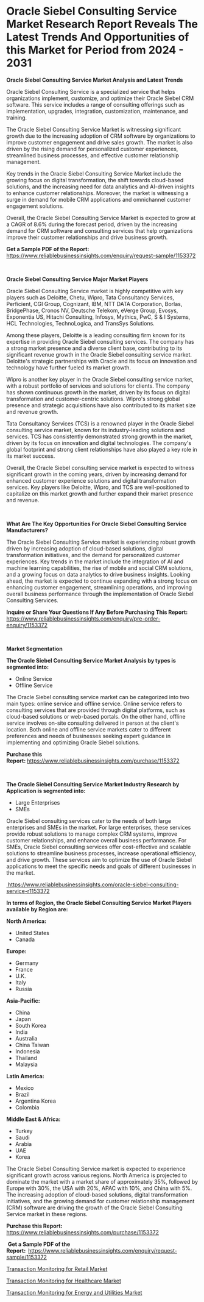 <p><h1>Oracle Siebel Consulting Service Market Research Report Reveals The Latest Trends And Opportunities of this Market for Period from 2024 - 2031</h1></p><p><strong>Oracle Siebel Consulting Service Market Analysis and Latest Trends</strong></p>
<p><p>Oracle Siebel Consulting Service is a specialized service that helps organizations implement, customize, and optimize their Oracle Siebel CRM software. This service includes a range of consulting offerings such as implementation, upgrades, integration, customization, maintenance, and training.</p><p>The Oracle Siebel Consulting Service Market is witnessing significant growth due to the increasing adoption of CRM software by organizations to improve customer engagement and drive sales growth. The market is also driven by the rising demand for personalized customer experiences, streamlined business processes, and effective customer relationship management.</p><p>Key trends in the Oracle Siebel Consulting Service Market include the growing focus on digital transformation, the shift towards cloud-based solutions, and the increasing need for data analytics and AI-driven insights to enhance customer relationships. Moreover, the market is witnessing a surge in demand for mobile CRM applications and omnichannel customer engagement solutions.</p><p>Overall, the Oracle Siebel Consulting Service Market is expected to grow at a CAGR of 8.6% during the forecast period, driven by the increasing demand for CRM software and consulting services that help organizations improve their customer relationships and drive business growth.</p></p>
<p><strong>Get a Sample PDF of the Report:&nbsp;</strong> <a href="https://www.reliablebusinessinsights.com/enquiry/request-sample/1153372">https://www.reliablebusinessinsights.com/enquiry/request-sample/1153372</a></p>
<p>&nbsp;</p>
<p><strong>Oracle Siebel Consulting Service Major Market Players</strong></p>
<p><p>Oracle Siebel Consulting Service market is highly competitive with key players such as Deloitte, Chetu, Wipro, Tata Consultancy Services, Perficient, CGI Group, Cognizant, IBM, NTT DATA Corporation, Borlas, BridgePhase, Cronos NV, Deutsche Telekom, eVerge Group, Evosys, Exponentia US, Hitachi Consulting, Infosys, Mythics, PwC, S & I Systems, HCL Technologies, TechnoLogica, and TransSys Solutions.</p><p>Among these players, Deloitte is a leading consulting firm known for its expertise in providing Oracle Siebel consulting services. The company has a strong market presence and a diverse client base, contributing to its significant revenue growth in the Oracle Siebel consulting service market. Deloitte's strategic partnerships with Oracle and its focus on innovation and technology have further fueled its market growth.</p><p>Wipro is another key player in the Oracle Siebel consulting service market, with a robust portfolio of services and solutions for clients. The company has shown continuous growth in the market, driven by its focus on digital transformation and customer-centric solutions. Wipro's strong global presence and strategic acquisitions have also contributed to its market size and revenue growth.</p><p>Tata Consultancy Services (TCS) is a renowned player in the Oracle Siebel consulting service market, known for its industry-leading solutions and services. TCS has consistently demonstrated strong growth in the market, driven by its focus on innovation and digital technologies. The company's global footprint and strong client relationships have also played a key role in its market success.</p><p>Overall, the Oracle Siebel consulting service market is expected to witness significant growth in the coming years, driven by increasing demand for enhanced customer experience solutions and digital transformation services. Key players like Deloitte, Wipro, and TCS are well-positioned to capitalize on this market growth and further expand their market presence and revenue.</p></p>
<p>&nbsp;</p>
<p><strong>What Are The Key Opportunities For Oracle Siebel Consulting Service Manufacturers?</strong></p>
<p><p>The Oracle Siebel Consulting Service market is experiencing robust growth driven by increasing adoption of cloud-based solutions, digital transformation initiatives, and the demand for personalized customer experiences. Key trends in the market include the integration of AI and machine learning capabilities, the rise of mobile and social CRM solutions, and a growing focus on data analytics to drive business insights. Looking ahead, the market is expected to continue expanding with a strong focus on enhancing customer engagement, streamlining operations, and improving overall business performance through the implementation of Oracle Siebel Consulting Services.</p></p>
<p><strong>Inquire or Share Your Questions If Any Before Purchasing This Report:</strong> <a href="https://www.reliablebusinessinsights.com/enquiry/pre-order-enquiry/1153372">https://www.reliablebusinessinsights.com/enquiry/pre-order-enquiry/1153372</a></p>
<p>&nbsp;</p>
<p><strong>Market Segmentation</strong></p>
<p><strong>The Oracle Siebel Consulting Service Market Analysis by types is segmented into:</strong></p>
<p><ul><li>Online Service</li><li>Offline Service</li></ul></p>
<p><p>The Oracle Siebel consulting service market can be categorized into two main types: online service and offline service. Online service refers to consulting services that are provided through digital platforms, such as cloud-based solutions or web-based portals. On the other hand, offline service involves on-site consulting delivered in person at the client's location. Both online and offline service markets cater to different preferences and needs of businesses seeking expert guidance in implementing and optimizing Oracle Siebel solutions.</p></p>
<p><strong>Purchase this Report:&nbsp;</strong><a href="https://www.reliablebusinessinsights.com/purchase/1153372">https://www.reliablebusinessinsights.com/purchase/1153372</a></p>
<p>&nbsp;</p>
<p><strong>The Oracle Siebel Consulting Service Market Industry Research by Application is segmented into:</strong></p>
<p><ul><li>Large Enterprises</li><li>SMEs</li></ul></p>
<p><p>Oracle Siebel consulting services cater to the needs of both large enterprises and SMEs in the market. For large enterprises, these services provide robust solutions to manage complex CRM systems, improve customer relationships, and enhance overall business performance. For SMEs, Oracle Siebel consulting services offer cost-effective and scalable solutions to streamline business processes, increase operational efficiency, and drive growth. These services aim to optimize the use of Oracle Siebel applications to meet the specific needs and goals of different businesses in the market.</p></p>
<p><a href="https://www.reliablebusinessinsights.com/oracle-siebel-consulting-service-r1153372">&nbsp;https://www.reliablebusinessinsights.com/oracle-siebel-consulting-service-r1153372</a></p>
<p><strong>In terms of Region, the Oracle Siebel Consulting Service Market Players available by Region are:</strong></p>
<p>
    <p> <strong> North America: </strong>
        <ul>
            <li>United States</li>
            <li>Canada</li>
        </ul>
        </p> 
    <p> <strong> Europe: </strong>
        <ul>
            <li>Germany</li>
            <li>France</li>
            <li>U.K.</li>
            <li>Italy</li>
            <li>Russia</li>
        </ul>
        </p> 
    <p> <strong> Asia-Pacific: </strong>
        <ul>
            <li>China</li>
            <li>Japan</li>
            <li>South Korea</li>
            <li>India</li>
            <li>Australia</li>
            <li>China Taiwan</li>
            <li>Indonesia</li>
            <li>Thailand</li>
            <li>Malaysia</li>
        </ul>
        </p> 
    <p> <strong> Latin America: </strong>
        <ul>
            <li>Mexico</li>
            <li>Brazil</li>
            <li>Argentina Korea</li>
            <li>Colombia</li>
        </ul>
        </p> 
    <p> <strong> Middle East & Africa: </strong>
        <ul>
            <li>Turkey</li>
            <li>Saudi</li>
            <li>Arabia</li>
            <li>UAE</li>
            <li>Korea</li>
        </ul>
    </p>
    </p>
<p><p>The Oracle Siebel Consulting Service market is expected to experience significant growth across various regions. North America is projected to dominate the market with a market share of approximately 35%, followed by Europe with 30%, the USA with 20%, APAC with 10%, and China with 5%. The increasing adoption of cloud-based solutions, digital transformation initiatives, and the growing demand for customer relationship management (CRM) software are driving the growth of the Oracle Siebel Consulting Service market in these regions.</p></p>
<p><strong>Purchase this Report: </strong><a href="https://www.reliablebusinessinsights.com/purchase/1153372">https://www.reliablebusinessinsights.com/purchase/1153372</a></p>
<p>&nbsp;<strong>Get a Sample PDF of the Report:&nbsp;&nbsp;</strong><a href="https://www.reliablebusinessinsights.com/enquiry/request-sample/1153372">https://www.reliablebusinessinsights.com/enquiry/request-sample/1153372</a></p>
<p><strong></strong></p>
<p><p><a href="https://github.com/dmmanir420/Market-Research-Report-List-1/blob/main/transaction-monitoring-for-retail-market.md">Transaction Monitoring for Retail Market</a></p><p><a href="https://github.com/pennyaldbrittonh658/Market-Research-Report-List-1/blob/main/transaction-monitoring-for-healthcare-market.md">Transaction Monitoring for Healthcare Market</a></p><p><a href="https://github.com/gcimaudf65/Market-Research-Report-List-1/blob/main/transaction-monitoring-for-energy-and-utilities-market.md">Transaction Monitoring for Energy and Utilities Market</a></p></p>